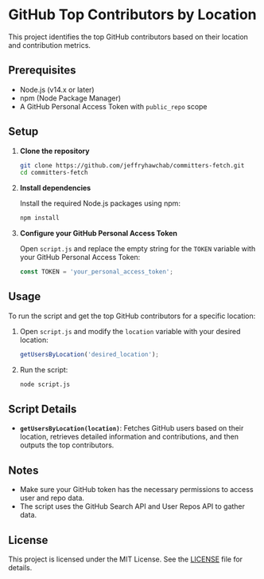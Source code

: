 # GitHub Top Contributors by Location

This project identifies the top GitHub contributors based on their location and contribution metrics.

## Prerequisites

- Node.js (v14.x or later)
- npm (Node Package Manager)
- A GitHub Personal Access Token with `public_repo` scope

## Setup

1. **Clone the repository**

   ```bash
   git clone https://github.com/jeffryhawchab/committers-fetch.git
   cd committers-fetch
   ```

2. **Install dependencies**

   Install the required Node.js packages using npm:

   ```bash
   npm install 
   ```

3. **Configure your GitHub Personal Access Token**

   Open `script.js` and replace the empty string for the `TOKEN` variable with your GitHub Personal Access Token:

   ```js
   const TOKEN = 'your_personal_access_token';
   ```

## Usage

To run the script and get the top GitHub contributors for a specific location:

1. Open `script.js` and modify the `location` variable with your desired location:

   ```js
   getUsersByLocation('desired_location');
   ```

2. Run the script:

   ```bash
   node script.js
   ```

## Script Details

- **`getUsersByLocation(location)`**: Fetches GitHub users based on their location, retrieves detailed information and contributions, and then outputs the top contributors.

## Notes

- Make sure your GitHub token has the necessary permissions to access user and repo data.
- The script uses the GitHub Search API and User Repos API to gather data.

## License

This project is licensed under the MIT License. See the [LICENSE](LICENSE) file for details.

